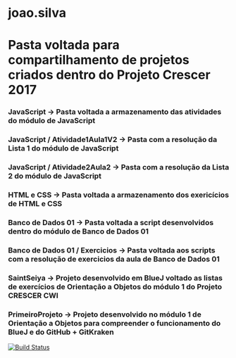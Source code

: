 # joao.silva
# Pasta voltada para compartilhamento de projetos criados dentro do Projeto Crescer 2017

### JavaScript -> Pasta voltada a armazenamento das atividades do módulo de JavaScript
### JavaScript / Atividade1Aula1V2 -> Pasta com a resolução da Lista 1 do módulo de JavaScript
### JavaScript / Atividade2Aula2 -> Pasta com a resolução da Lista 2 do módulo de JavaScript

### HTML e CSS -> Pasta voltada a armazenamento dos exericícios de HTML e CSS

### Banco de Dados 01 -> Pasta voltada a script desenvolvidos dentro do módulo de Banco de Dados 01
### Banco de Dados 01 / Exercicios -> Pasta voltada aos scripts com a resolução de exercicios da aula de Banco de Dados 01

### SaintSeiya -> Projeto desenvolvido em BlueJ voltado as listas de exercícios de Orientação a Objetos do módulo 1 do Projeto CRESCER CWI

### PrimeiroProjeto -> Projeto desenvolvido no módulo 1 de Orientação a Objetos para compreender o funcionamento do BlueJ e do GitHub + GitKraken
[![Build Status](https://travis-ci.org/cwi-crescer-2017-1/joao.silva.svg?branch=master)](https://travis-ci.org/cwi-crescer-2017-1/joao.silva)






